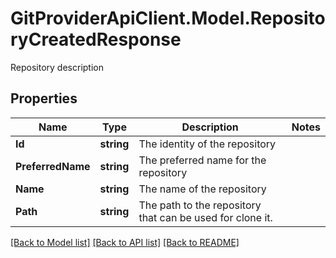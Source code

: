 # GitProviderApiClient.Model.RepositoryCreatedResponse
Repository description

## Properties

Name | Type | Description | Notes
------------ | ------------- | ------------- | -------------
**Id** | **string** | The identity of the repository | 
**PreferredName** | **string** | The preferred name for the repository | 
**Name** | **string** | The name of the repository | 
**Path** | **string** | The path to the repository that can be used for clone it. | 

[[Back to Model list]](../README.md#documentation-for-models) [[Back to API list]](../README.md#documentation-for-api-endpoints) [[Back to README]](../README.md)

